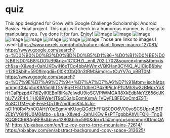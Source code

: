 # quiz
This app designed for Grow with Google Challenge Scholarship: Android Basics. Final project.
This quiz will check in a humorous manner, is it easy to manipulate you. I've done it for fun. Enjoy!
![image](https://user-images.githubusercontent.com/36941009/46166296-b92cfd00-c247-11e8-9d51-ba8ae1b2b166.png)
![image](https://user-images.githubusercontent.com/36941009/46166679-a666f800-c248-11e8-9734-304195eca0b4.png)
![image](https://user-images.githubusercontent.com/36941009/46166696-aff06000-c248-11e8-9bf2-44d093b210e5.png)
![image](https://user-images.githubusercontent.com/36941009/46166888-21c8a980-c249-11e8-8b90-6a2ce6bd9b6a.png)
![image](https://user-images.githubusercontent.com/36941009/46166898-28572100-c249-11e8-9adf-2b3090bb8e5e.png)
![image](https://user-images.githubusercontent.com/36941009/46166752-c991a780-c248-11e8-8122-3712e8371d69.png)
![image](https://user-images.githubusercontent.com/36941009/46166765-d0b8b580-c248-11e8-9c49-4ab7f388c6e5.png)
![image](https://user-images.githubusercontent.com/36941009/46166777-d7472d00-c248-11e8-8d08-e68ead24d1f8.png)
Those are links to images I used:
https://www.pexels.com/photo/nature-plant-flower-macro-127081/
https://www.google.com/search?q=%D0%B0%D0%B3%D0%BD%D0%B5%D1%86+%D0%B1%D0%BE%D0%B6%D0%B8%D0%B9&rlz=1C1CHZL_enIL702IL702&source=lnms&tbm=isch&sa=X&ved=0ahUKEwjH6oTCg4bbAhWmxVQKHan3CY4Q_AUICigB&biw=1280&bih=590#imgdii=0l0KtObQ0n3tRM:&imgrc=tCuYV7q_xBBT0M:
https://www.google.com/search?q=%D7%9E%D7%A9%D7%94+%D7%A7%D7%A6%D7%91&tbm=isch&tbs=rimg:CbIJp5oK9A5nIjhT5VjBgEfF5O1dheOP4x9PirJgP1UMhSw3zBMpxYxXrHCaPpzpdX7dlZylKIEBnRIlKa7eIwdU9ioSCVPlWMGAR8XkEdbNeYZ656dJKhIJ7V2F44_1jH08RWe4iT9oD6aIqEgmKsmA_1VQyFLBFEQxCmdZST-SoSCTfMEynFjFesEQ5Tl9ZmdbnsKhIJcJo-nOl1ft0RvPxh0OAHtY0qEgmVnKUogQGdEhFFQS0DO6V00yoSCSUprt4jB1T2EbYVGlrNU0M0&tbo=u&sa=X&ved=2ahUKEwiRsPTFgobbAhVIjFQKHTngBKQQ9C96BAgBEBs&biw=1280&bih=590&dpr=1.5#imgrc=sgmnmgr0DmcQAM:
https://pixabay.com/en/fitz-roy-cerro-torre-mountains-72614/
https://pixabay.com/en/abstract-background-copy-space-313625/
